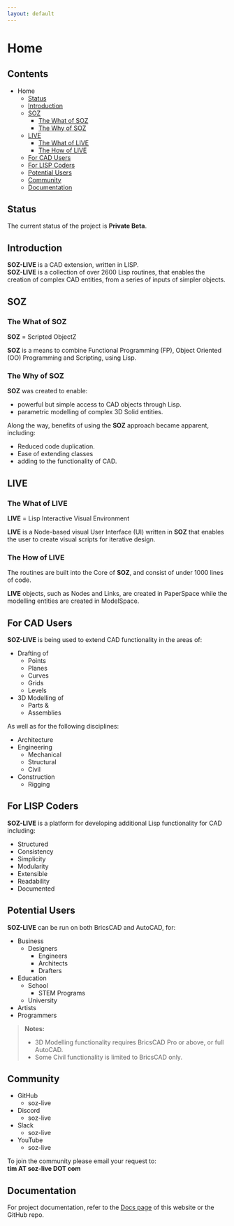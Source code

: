 ```yaml
---
layout: default
---
```


# Home

## Contents

- Home
  - [Status](#status)
  - [Introduction](#introduction)
  - [SOZ](#soz)
    - [The What of SOZ](#the-what-of-soz)  
    - [The Why of SOZ](#the-why-of-soz)  
  - [LIVE](#live)
    - [The What of LIVE](#the-what-of-live)  
    - [The How of LIVE](#the-how-of-live)   
  - [For CAD Users](#for-cad-users)
  - [For LISP Coders](#for-lisp-coders)
  - [Potential Users](#potential-users)
  - [Community](#community)
  - [Documentation](#documentation)

## Status

The current status of the project is **Private Beta**.

## Introduction

**SOZ-LIVE** is a CAD extension, written in LISP.<br>
**SOZ-LIVE** is a collection of over 2600 Lisp routines, that enables the creation of complex CAD entities, from a series of inputs of simpler objects.

## SOZ

### The What of SOZ

**SOZ** = Scripted ObjectZ  

**SOZ** is a means to combine Functional Programming (FP), Object Oriented (OO) Programming and Scripting, using Lisp.

### The Why of SOZ

**SOZ** was created to enable:

- powerful but simple access to CAD objects through Lisp.
- parametric modelling of complex 3D Solid entities.

Along the way, benefits of using the **SOZ** approach became apparent, including:

- Reduced code duplication.
- Ease of extending classes
- adding to the functionality of CAD.  

## LIVE 

### The What of LIVE

**LIVE** = Lisp Interactive Visual Environment

**LIVE** is a Node-based visual User Interface (UI) written in **SOZ** that enables the user to create visual scripts for iterative design.

### The How of LIVE

The routines are built into the Core of **SOZ**, and consist of under 1000 lines of code.

**LIVE** objects, such as Nodes and Links, are created in PaperSpace while the modelling entities are created in ModelSpace.

## For CAD Users

**SOZ-LIVE** is being used to extend CAD functionality in the areas of:

- Drafting of
  - Points
  - Planes
  - Curves
  - Grids
  - Levels
- 3D Modelling of
  - Parts &
  - Assemblies
  
As well as for the following disciplines:
  
- Architecture
- Engineering
  - Mechanical
  - Structural
  - Civil
- Construction
  - Rigging
  
## For LISP Coders

**SOZ-LIVE** is a platform for developing additional Lisp functionality for CAD including:

- Structured
- Consistency
- Simplicity
- Modularity
- Extensible
- Readability
- Documented

## Potential Users

**SOZ-LIVE** can be run on both BricsCAD and AutoCAD, for:

- Business
	- Designers
		- Engineers
		- Architects
		- Drafters
- Education
	- School
		- STEM Programs
	- University
- Artists
- Programmers

> **Notes:**<br>
> - 3D Modelling functionality requires BricsCAD Pro or above, or full AutoCAD.<br>
> - Some Civil functionality is limited to BricsCAD only.

## Community

- GitHub
  - soz-live
- Discord
  - soz-live
- Slack
  - soz-live
- YouTube
  - soz-live
	
To join the community please email your request to:  
**tim AT soz-live DOT com**

## Documentation

For project documentation, refer to the [Docs page](docs.html) of this website or the GitHub repo.



